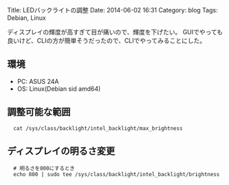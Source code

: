 Title: LEDバックライトの調整
Date: 2014-06-02 16:31
Category: blog
Tags: Debian, Linux


ディスプレイの輝度が高すぎて目が痛いので、輝度を下げたい。
GUIでやっても良いけど、CLIの方が簡単そうだったので、CLIでやってみることにした。

## 環境
- PC: ASUS 24A
- OS: Linux(Debian sid amd64)

## 調整可能な範囲
```shell
  cat /sys/class/backlight/intel_backlight/max_brightness
```

## ディスプレイの明るさ変更
```shell
  # 明るさを800にするとき
  echo 800 | sudo tee /sys/class/backlight/intel_backlight/brightness
```

